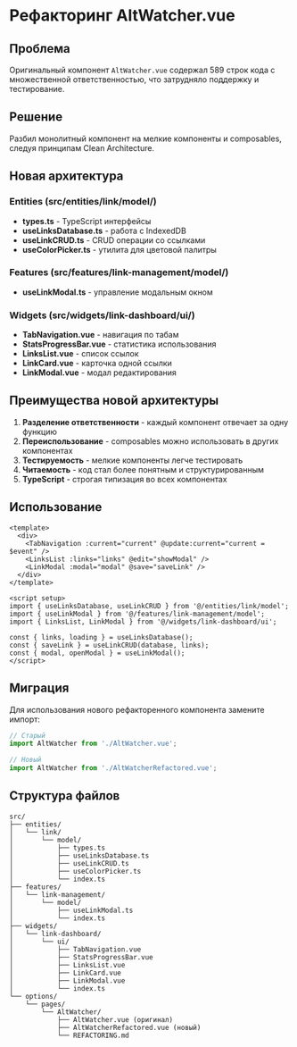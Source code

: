# Рефакторинг AltWatcher.vue

## Проблема
Оригинальный компонент `AltWatcher.vue` содержал 589 строк кода с множественной ответственностью, что затрудняло поддержку и тестирование.

## Решение
Разбил монолитный компонент на мелкие компоненты и composables, следуя принципам Clean Architecture.

## Новая архитектура

### Entities (src/entities/link/model/)
- **types.ts** - TypeScript интерфейсы
- **useLinksDatabase.ts** - работа с IndexedDB
- **useLinkCRUD.ts** - CRUD операции со ссылками
- **useColorPicker.ts** - утилита для цветовой палитры

### Features (src/features/link-management/model/)
- **useLinkModal.ts** - управление модальным окном

### Widgets (src/widgets/link-dashboard/ui/)
- **TabNavigation.vue** - навигация по табам
- **StatsProgressBar.vue** - статистика использования
- **LinksList.vue** - список ссылок
- **LinkCard.vue** - карточка одной ссылки
- **LinkModal.vue** - модал редактирования

## Преимущества новой архитектуры

1. **Разделение ответственности** - каждый компонент отвечает за одну функцию
2. **Переиспользование** - composables можно использовать в других компонентах
3. **Тестируемость** - мелкие компоненты легче тестировать
4. **Читаемость** - код стал более понятным и структурированным
5. **TypeScript** - строгая типизация во всех компонентах

## Использование

```vue
<template>
  <div>
    <TabNavigation :current="current" @update:current="current = $event" />
    <LinksList :links="links" @edit="showModal" />
    <LinkModal :modal="modal" @save="saveLink" />
  </div>
</template>

<script setup>
import { useLinksDatabase, useLinkCRUD } from '@/entities/link/model';
import { useLinkModal } from '@/features/link-management/model';
import { LinksList, LinkModal } from '@/widgets/link-dashboard/ui';

const { links, loading } = useLinksDatabase();
const { saveLink } = useLinkCRUD(database, links);
const { modal, openModal } = useLinkModal();
</script>
```

## Миграция
Для использования нового рефакторенного компонента замените импорт:
```javascript
// Старый
import AltWatcher from './AltWatcher.vue';

// Новый
import AltWatcher from './AltWatcherRefactored.vue';
```

## Структура файлов
```
src/
├── entities/
│   └── link/
│       └── model/
│           ├── types.ts
│           ├── useLinksDatabase.ts
│           ├── useLinkCRUD.ts
│           ├── useColorPicker.ts
│           └── index.ts
├── features/
│   └── link-management/
│       └── model/
│           ├── useLinkModal.ts
│           └── index.ts
├── widgets/
│   └── link-dashboard/
│       └── ui/
│           ├── TabNavigation.vue
│           ├── StatsProgressBar.vue
│           ├── LinksList.vue
│           ├── LinkCard.vue
│           ├── LinkModal.vue
│           └── index.ts
└── options/
    └── pages/
        └── AltWatcher/
            ├── AltWatcher.vue (оригинал)
            ├── AltWatcherRefactored.vue (новый)
            └── REFACTORING.md
```